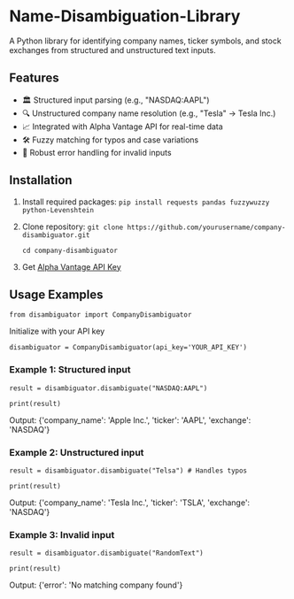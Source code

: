 # Name-Disambiguation-Library

A Python library for identifying company names, ticker symbols, and stock exchanges from structured and unstructured text inputs.

## Features

- 🏛️ Structured input parsing (e.g., "NASDAQ:AAPL")
- 🔍 Unstructured company name resolution (e.g., "Tesla" → Tesla Inc.)
- 📈 Integrated with Alpha Vantage API for real-time data
- 🛠️ Fuzzy matching for typos and case variations
- 🚦 Robust error handling for invalid inputs

## Installation

1. Install required packages:
  ```pip install requests pandas fuzzywuzzy python-Levenshtein```
2. Clone repository:
  ```git clone https://github.com/yourusername/company-disambiguator.git```

   ```cd company-disambiguator```
4. Get [Alpha Vantage API Key](https://www.alphavantage.co/support/#api-key)

## Usage Examples

```from disambiguator import CompanyDisambiguator```

Initialize with your API key

```disambiguator = CompanyDisambiguator(api_key='YOUR_API_KEY')```

### **Example 1: Structured input**

```result = disambiguator.disambiguate("NASDAQ:AAPL")```

```print(result)```

Output: {'company_name': 'Apple Inc.', 'ticker': 'AAPL', 'exchange': 'NASDAQ'}

### **Example 2: Unstructured input**

```result = disambiguator.disambiguate("Telsa") # Handles typos```

```print(result)```

Output: {'company_name': 'Tesla Inc.', 'ticker': 'TSLA', 'exchange': 'NASDAQ'}

### **Example 3: Invalid input**

```result = disambiguator.disambiguate("RandomText")```

```print(result)```

Output: {'error': 'No matching company found'}
